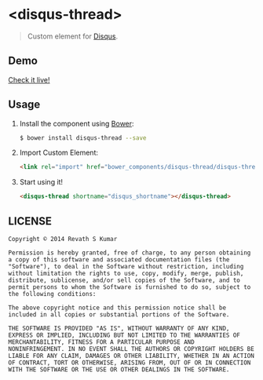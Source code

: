 
# &lt;disqus-thread&gt;
> Custom element for [Disqus](http://disqus.com/).

## Demo

[Check it live!](http://revathskumar.github.io/disqus-thread)

## Usage

1. Install the component using [Bower](http://bower.io/):

    ```sh
    $ bower install disqus-thread --save
    ```

2. Import Custom Element:

    ```html
    <link rel="import" href="bower_components/disqus-thread/disqus-thread.html">
    ```

4. Start using it!

    ```html
    <disqus-thread shortname="disqus_shortname"></disqus-thread>
    ```

## LICENSE

```
Copyright © 2014 Revath S Kumar

Permission is hereby granted, free of charge, to any person obtaining
a copy of this software and associated documentation files (the
"Software"), to deal in the Software without restriction, including
without limitation the rights to use, copy, modify, merge, publish,
distribute, sublicense, and/or sell copies of the Software, and to
permit persons to whom the Software is furnished to do so, subject to
the following conditions:

The above copyright notice and this permission notice shall be
included in all copies or substantial portions of the Software.

THE SOFTWARE IS PROVIDED "AS IS", WITHOUT WARRANTY OF ANY KIND,
EXPRESS OR IMPLIED, INCLUDING BUT NOT LIMITED TO THE WARRANTIES OF
MERCHANTABILITY, FITNESS FOR A PARTICULAR PURPOSE AND
NONINFRINGEMENT. IN NO EVENT SHALL THE AUTHORS OR COPYRIGHT HOLDERS BE
LIABLE FOR ANY CLAIM, DAMAGES OR OTHER LIABILITY, WHETHER IN AN ACTION
OF CONTRACT, TORT OR OTHERWISE, ARISING FROM, OUT OF OR IN CONNECTION
WITH THE SOFTWARE OR THE USE OR OTHER DEALINGS IN THE SOFTWARE.
```
